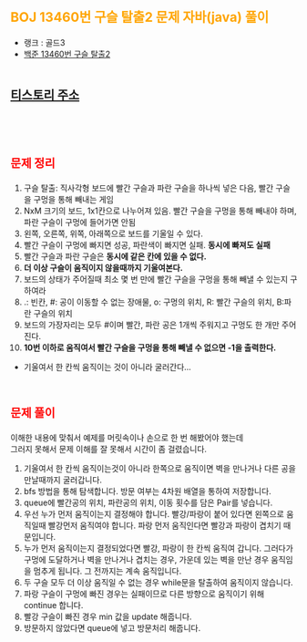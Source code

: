 # <span style="color:orange; font-size:17pt; font-weight:bold">BOJ 13460번 구슬 탈출2 문제 자바(java)  풀이</span>
- 랭크 : 골드3
- [백준 13460번 구슬 탈출2](https://www.acmicpc.net/problem/13460)
<br><br>

## [티스토리 주소](https://hoho325.tistory.com/)
<br><br>

# <span style="color: red; font-size:15pt">문제 정리</span>
1. 구슬 탈출: 직사각형 보드에 빨간 구슬과 파란 구슬을 하나씩 넣은 다음, 빨간 구슬을 구멍을 통해 빼내는 게임
2. NxM 크기의 보드, 1x1칸으로 나누어져 있음. 빨간 구슬을 구멍을 통해 빼내야 하며, 파란 구슬이 구멍에 들어가면 안됨
3. 왼쪽, 오른쪽, 위쪽, 아래쪽으로 보드를 기울일 수 있다.
4. 빨간 구슬이 구멍에 빠지면 성공, 파란색이 빠지면 실패. **동시에 빠져도 실패**
5. 빨간 구슬과 파란 구슬은 **동시에 같은 칸에 있을 수 없다.**
6. **더 이상 구슬이 움직이지 않을때까지 기울여본다.**
7. 보드의 상태가 주어질때 최소 몇 번 만에 빨간 구슬을 구멍을 통해 빼낼 수 있는지 구하여라
8. .: 빈칸, #: 공이 이동할 수 없는 장애물, o: 구멍의 위치, R: 빨간 구슬의 위치, B:파란 구슬의 위치
9. 보드의 가장자리는 모두 #이며 빨간, 파란 공은 1개씩 주워지고 구멍도 한 개만 주어진다.
10. **10번 이하로 움직여서 빨간 구슬을 구멍을 통해 빼낼 수 없으면 -1을 출력한다.**
* 기울여서 한 칸씩 움직이는 것이 아니라 굴러간다...
<br><br>

# <span style="color: red; font-size:15pt">문제 풀이</span>
이해한 내용에 맞춰서 예제를 머릿속이나 손으로 한 번 해봤어야 했는데  
그러지 못해서 문제 이해를 잘 못해서 시간이 좀 걸렸습니다.
1. 기울여서 한 칸씩 움직이는것이 아니라 한쪽으로 움직이면 벽을 만나거나 다른 공을 만날때까지 굴러갑니다.
2. bfs 방법을 통해 탐색합니다. 방문 여부는 4차원 배열을 통하여 저장합니다.
3. queue에 빨간공의 위치, 파란공의 위치, 이동 횟수를 담은 Pair를 넣습니다.
4. 우선 누가 먼저 움직이는지 결정해야 합니다.
    빨강/파랑이 붙어 있다면 왼쪽으로 움직일때 빨강먼저 움직여야 합니다. 파랑 먼저 움직인다면 빨강과 파랑이 겹치기 때문입니다.
5. 누가 먼저 움직이는지 결정되었다면 빨강, 파랑이 한 칸씩 움직여 갑니다.
    그러다가 구멍에 도달하거나 벽을 만나거나 겹치는 경우, 가운데 있는 벽을 만난 경우 움직임을 멈추게 됩니다. 그 전까지는 계속 움직입니다.
6. 두 구슬 모두 더 이상 움직일 수 없는 경우 while문을 탈출하여 움직이지 않습니다.
7. 파랑 구슬이 구멍에 빠진 경우는 실패이므로 다른 방향으로 움직이기 위해 continue 합니다.
8. 빨강 구슬이 빠진 경우 min 값을 update 해줍니다.
9. 방문하지 않았다면 queue에 넣고 방문처리 해줍니다.